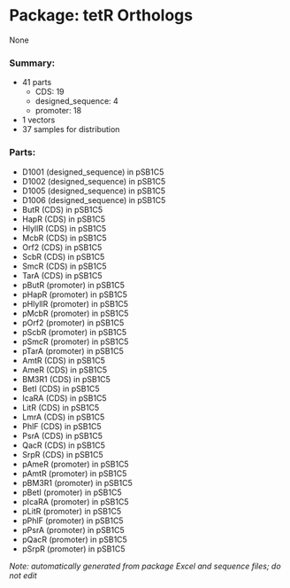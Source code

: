 # Package: tetR Orthologs

None

### Summary:

- 41 parts
    - CDS: 19
    - designed_sequence: 4
    - promoter: 18
- 1 vectors
- 37 samples for distribution

### Parts:

- D1001 (designed_sequence) in pSB1C5
- D1002 (designed_sequence) in pSB1C5
- D1005 (designed_sequence) in pSB1C5
- D1006 (designed_sequence) in pSB1C5
- ButR (CDS) in pSB1C5
- HapR (CDS) in pSB1C5
- HlyllR (CDS) in pSB1C5
- McbR (CDS) in pSB1C5
- Orf2 (CDS) in pSB1C5
- ScbR (CDS) in pSB1C5
- SmcR (CDS) in pSB1C5
- TarA (CDS) in pSB1C5
- pButR (promoter) in pSB1C5
- pHapR (promoter) in pSB1C5
- pHlyllR (promoter) in pSB1C5
- pMcbR (promoter) in pSB1C5
- pOrf2 (promoter) in pSB1C5
- pScbR (promoter) in pSB1C5
- pSmcR (promoter) in pSB1C5
- pTarA (promoter) in pSB1C5
- AmtR (CDS) in pSB1C5
- AmeR (CDS) in pSB1C5
- BM3R1 (CDS) in pSB1C5
- BetI (CDS) in pSB1C5
- IcaRA (CDS) in pSB1C5
- LitR (CDS) in pSB1C5
- LmrA (CDS) in pSB1C5
- PhlF (CDS) in pSB1C5
- PsrA (CDS) in pSB1C5
- QacR (CDS) in pSB1C5
- SrpR (CDS) in pSB1C5
- pAmeR (promoter) in pSB1C5
- pAmtR (promoter) in pSB1C5
- pBM3R1 (promoter) in pSB1C5
- pBetI (promoter) in pSB1C5
- pIcaRA (promoter) in pSB1C5
- pLitR (promoter) in pSB1C5
- pPhlF (promoter) in pSB1C5
- pPsrA (promoter) in pSB1C5
- pQacR (promoter) in pSB1C5
- pSrpR (promoter) in pSB1C5

_Note: automatically generated from package Excel and sequence files; do not edit_
